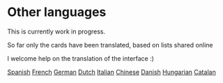 # Other languages

This is currently work in progress.

So far only the cards have been translated, based on lists shared online

I welcome help on the translation of the interface :)

[Spanish](spanish.html)
[French](french.html)
[German](german.html)
[Dutch](dutch.html)
[Italian](italian.html)
[Chinese](chinese.html)
[Danish](danish.html)
[Hungarian](hungarian.html)
[Catalan](catalan.html)

